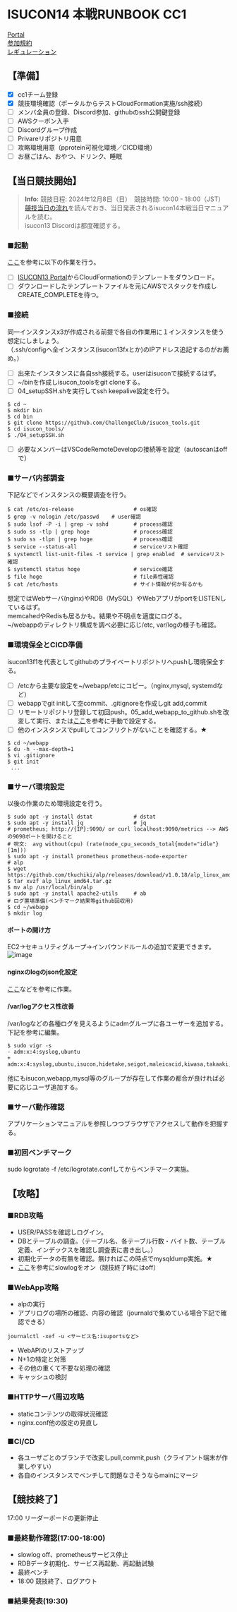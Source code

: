 # ISUCON14 本戦RUNBOOK CC1 
[Portal](https://portal.isucon.net/)  
[参加規約](https://isucon.net/archives/58657108.html)  
[レギュレーション](https://isucon.net/archives/58657116.html)   

## 【準備】
- [x] cc1チーム登録
- [x] 競技環境確認（ポータルからテストCloudFormation実施/ssh接続）  
- [ ] メンバ全員の登録、Discord参加、githubのssh公開鍵登録
- [ ] AWSクーポン入手
- [ ] Discordグループ作成
- [ ] Privareリポジトリ用意
- [ ] 攻略環境用意（pprotein可視化環境／CICD環境）
- [ ] お昼ごはん、おやつ、ドリンク、睡眠  

## 【当日競技開始】
> **Info:** 競技日程: 2024年12月8日（日）　競技時間: 10:00 - 18:00（JST）  
[競技当日の流れ](20231125_README.md)を読んでおき、当日発表されるisucon14本戦当日マニュアルを読む。  
isucon13 Discordは都度確認する。    

### ■起動
[ここ](./20231003_cloudFormation.md)を参考に以下の作業を行う。
- [ ] [ISUCON13 Portal](https://portal.isucon.net/auth/settings/team/)からCloudFormationのテンプレートをダウンロード。  
- [ ] ダウンロードしたテンプレートファイルを元にAWSでスタックを作成しCREATE_COMPLETEを待つ。  

### ■接続
同一インスタンスx3が作成される前提で各自の作業用に１インスタンスを使う想定にしましょう。  
（.ssh/configへ全インスタンス(isucon13fxとか)のIPアドレス追記するのがお薦め。）  
- [ ] 出来たインスタンスに各自ssh接続する。userはisuconで接続するはず。  
- [ ] ~/binを作成しisucon_toolsをgit cloneする。
- [ ] 04_setupSSH.shを実行してssh keepalive設定を行う。  
```
$ cd ~
$ mkdir bin
$ cd bin
$ git clone https://github.com/ChallengeClub/isucon_tools.git
$ cd isucon_tools/
$ ./04_setupSSH.sh
```  
- [ ] 必要なメンバーはVSCodeRemoteDevelopの接続等を設定（autoscanはoffで）  

### ■サーバ内部調査
下記などでインスタンスの概要調査を行う。  
```
$ cat /etc/os-release                   # os確認  
$ grep -v nologin /etc/passwd    # user確認  
$ sudo lsof -P -i | grep -v sshd        # process確認
$ sudo ss -tlp | grep hoge              # process確認
$ sudo ss -tlpn | grep hoge             # process確認
$ service --status-all                  # serviceリスト確認
$ systemctl list-unit-files -t service | grep enabled  # serviceリスト確認
$ systemctl status hoge                 # service確認
$ file hoge                             # file素性確認
$ cat /etc/hosts                        # サイト情報が何か有るかも
```
想定ではWebサーバ(nginx)やRDB（MySQL）やWebアプリがportをLISTENしているはず。  
memcahedやRedisも居るかも。結果や不明点を適度にログる。  
~/webappのディレクトリ構成を調べ必要に応じ/etc, var/logの様子も確認。

### ■環境保全とCICD準備
isucon13f1を代表としてgithubのプライベートリポジトリへpushし環境保全する。
- [ ] /etcから主要な設定を~/webapp/etcにコピー。（nginx,mysql, systemdなど）
- [ ] webappでgit initして空commit、.gitignoreを作成しgit add,commit
- [ ] リモートリポジトリ登録して初回push。05_add_webapp_to_github.shを改変して実行、または[ここ](20231019_webapp_to_github.md)を参考に手動で設定する。
- [ ] 他のインスタンスでpullしてコンフリクトがないことを確認する。★

```
$ cd ~/webapp
$ du -h --max-depth=1
$ vi .gitignore
$ git init
 ...
```

### ■サーバ環境設定
以後の作業のため環境設定を行う。
```
$ sudo apt -y install dstat             # dstat
$ sudo apt -y install jq                # jq
# prometheus; http://{IP}:9090/ or curl localhost:9090/metrics --> AWSの9090ポートを開けること
# 呪文:　avg without(cpu) (rate(node_cpu_seconds_total{mode!="idle"}[1m]))
$ sudo apt -y install prometheus prometheus-node-exporter
# alp
$ wget https://github.com/tkuchiki/alp/releases/download/v1.0.18/alp_linux_amd64.tar.gz
$ tar xvzf alp_linux_amd64.tar.gz
$ mv alp /usr/local/bin/alp
$ sudo apt -y install apache2-utils     # ab
# ログ置場準備(ベンチマーク結果等github回収用)
$ cd ~/webapp
$ mkdir log
```
#### ポートの開け方
EC2→セキュリティグループ->インバウンドルールの追加で変更できます。
![image](https://github.com/ChallengeClub/isucon_tips/assets/62125060/4994645e-b4a2-4692-8456-817a880e4c6f)

#### nginxのlogのjson化設定
[ここ](20230926_nginx_jsonLog.md)などを参考に作業。

#### /var/logアクセス性改善
/var/logなどの各種ログを見えるようにadmグループに各ユーザーを追加する。下記を参考に編集。  
```
$ sudo vigr -s
- adm:x:4:syslog,ubuntu
+ adm:x:4:syslog,ubuntu,isucon,hidetake,seigot,maleicacid,kiwasa,takaaki,miteru
```
他にもisucon,webapp,mysql等のグループが存在して作業の都合が良ければ必要に応じユーザ追加する。

### ■サーバ動作確認
アプリケーションマニュアルを参照しつつブラウザでアクセスして動作を把握する。

### ■初回ベンチマーク
sudo logrotate -f /etc/logrotate.confしてからベンチマーク実施。

## 【攻略】
### ■RDB攻略
- USER/PASSを確認しログイン。
- DBとテーブルの調査。（テーブル名、各テーブル行数・バイト数、テーブル定義、インデックスを確認し調査表に書き出し。）
- 初期化データの有無を確認。無ければこの時点でmysqldump実施。★
- [ここ](20231005_mysql_slowlog.md)を参考にslowlogをオン（競技終了時にはoff）
### ■WebApp攻略
- alpの実行
- アプリログの場所の確認、内容の確認（journaldで集めている場合下記で確認できる）
```
journalctl -xef -u <サービス名:isuportsなど>
```
- WebAPIのリストアップ
- N+1の特定と対策
- その他の重くて不要な処理の確認
- キャッシュの検討
### ■HTTPサーバ周辺攻略
- staticコンテンツの取得状況確認
- nginx.conf他の設定の見直し

### ■CI/CD
- 各ユーザごとのブランチで改変しpull,commit,push（クライアント端末が作業しやすい）
- 各自のインスタンスでベンチして問題なさそうならmainにマージ

## 【競技終了】
17:00 リーダーボードの更新停止
### ■最終動作確認(17:00-18:00)
- slowlog off、prometheusサービス停止
- RDBデータ初期化、サービス再起動、再起動試験
- 最終ベンチ
- 18:00 競技終了、ログアウト

### ■結果発表(19:30)
